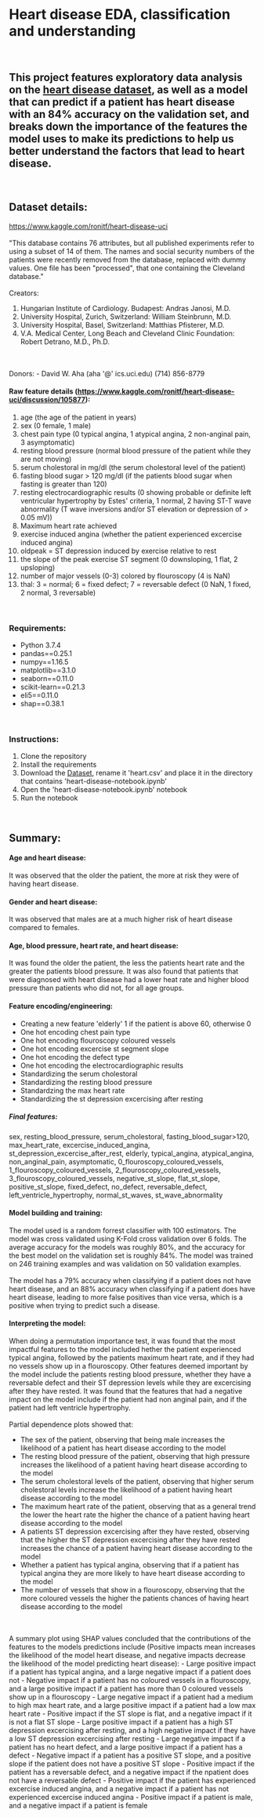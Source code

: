 # Heart disease EDA, classification and understanding

<br />

## This project features exploratory data analysis on the [heart disease dataset](https://www.kaggle.com/ronitf/heart-disease-uci), as well as a model that can predict if a patient has heart disease with an 84% accuracy on the validation set, and breaks down the importance of the features the model uses to make its predictions to help us better understand the factors that lead to heart disease.

<br />

## Dataset details:

https://www.kaggle.com/ronitf/heart-disease-uci
<br />
<br />
"This database contains 76 attributes, but all published experiments refer to using a subset of 14 of them. The names and social security numbers of the patients were recently removed from the database, replaced with dummy values. One file has been "processed", that one containing the Cleveland database."
<br />
<br />
Creators:
 1. Hungarian Institute of Cardiology. Budapest: Andras Janosi, M.D.
 2. University Hospital, Zurich, Switzerland: William Steinbrunn, M.D.
 3. University Hospital, Basel, Switzerland: Matthias Pfisterer, M.D.
 4. V.A. Medical Center, Long Beach and Cleveland Clinic Foundation: Robert Detrano, M.D., Ph.D.
<br />
<br />
Donors:
 - David W. Aha (aha '@' ics.uci.edu) (714) 856-8779

#### Raw feature details (https://www.kaggle.com/ronitf/heart-disease-uci/discussion/105877):
 1. age (the age of the patient in years)
 2. sex (0 female, 1 male)
 3. chest pain type (0 typical angina, 1 atypical angina, 2 non-anginal pain, 3 asymptomatic)
 4. resting blood pressure (normal blood pressure of the patient while they are not moving)
 5. serum cholestoral in mg/dl (the serum cholestoral level of the patient)
 6. fasting blood sugar > 120 mg/dl (if the patients blood sugar when fasting is greater than 120)
 7. resting electrocardiographic results (0 showing probable or definite left ventricular hypertrophy by Estes' criteria, 1 normal, 2 having ST-T wave abnormality (T wave inversions and/or ST elevation or depression of > 0.05 mV))
 8. Maximum heart rate achieved
 9. exercise induced angina (whether the patient experienced excercise induced angina)
 10. oldpeak = ST depression induced by exercise relative to rest
 11. the slope of the peak exercise ST segment (0 downsloping, 1 flat, 2 upsloping)
 12. number of major vessels (0-3) colored by flouroscopy (4 is NaN)
 13. thal: 3 = normal; 6 = fixed defect; 7 = reversable defect (0 NaN, 1 fixed, 2 normal, 3 reversable)

<br />

### Requirements:
 - Python 3.7.4
 - pandas==0.25.1
 - numpy==1.16.5
 - matplotlib==3.1.0
 - seaborn==0.11.0
 - scikit-learn==0.21.3
 - eli5==0.11.0
 - shap==0.38.1

<br />

### Instructions:
 1. Clone the repository
 2. Install the requirements
 3. Download the [Dataset](https://www.kaggle.com/ronitf/heart-disease-uci), rename it 'heart.csv' and place it in the directory that contains 'heart-disease-notebook.ipynb'
 4. Open the 'heart-disease-notebook.ipynb' notebook
 5. Run the notebook

<br />

## Summary:
#### Age and heart disease:
It was observed that the older the patient, the more at risk they were of having heart disease.

#### Gender and heart disease:
It was observed that males are at a much higher risk of heart disease compared to females.

#### Age, blood pressure, heart rate, and heart disease:
It was found the older the patient, the less the patients heart rate and the greater the patients blood pressure. It was also found that patients that were diagnosed with heart disease had a lower heat rate and higher blood pressure than patients who did not, for all age groups.

#### Feature encoding/engineering:
 - Creating a new feature 'elderly' 1 if the patient is above 60, otherwise 0
 - One hot encoding chest pain type
 - One hot encoding flouroscopy coloured vessels
 - One hot encoding excercise st segment slope
 - One hot encoding the defect type
 - One hot encoding the electrocardiographic results
 - Standardizing the serum cholestoral
 - Standardizing the resting blood pressure
 - Standardzing the max heart rate
 - Standardizing the st depression excercising after resting

##### Final features:
sex, resting_blood_pressure, serum_cholestoral, fasting_blood_sugar>120, max_heart_rate,
excercise_induced_angina, st_depression_excercise_after_rest, elderly, typical_angina, atypical_angina, non_anginal_pain, asymptomatic,
0_flouroscopy_coloured_vessels, 1_flouroscopy_coloured_vessels, 2_flouroscopy_coloured_vessels, 3_flouroscopy_coloured_vessels,
negative_st_slope, flat_st_slope, positive_st_slope, fixed_defect, no_defect, reversable_defect, left_ventricle_hypertrophy,
normal_st_waves, st_wave_abnormality

#### Model building and training:
The model used is a random forrest classifier with 100 estimators. The model was cross validated using K-Fold cross validation over 6 folds. The average accuracy for the models was roughly 80%, and the accuracy for the best model on the validation set is roughly 84%. The model was trained on 246 training examples and was validation on 50 validation examples.
<br />
<br />
The model has a 79% accuracy when classifying if a patient does not have heart disease, and an 88% accuracy when classifying if a patient does have heart disease, leading to more false positives than vice versa, which is a positive when trying to predict such a disease.

#### Interpreting the model:
When doing a permutation importance test, it was found that the most impactful features to the model included hether the patient experienced typical angina, followed by the patients maximum heart rate, and if they had no vessels show up in a flouroscopy. Other features deemed important by the model include the patients resting blood pressure, whether they have a reversable defect and their ST depression levels while they are excercising after they have rested. It was found that the features that had a negative impact on the model include if the patient had non anginal pain, and if the patient had left ventricle hypertrophy. 
<br />
<br />
Partial dependence plots showed that:
 - The sex of the patient, observing that being male increases the likelihood of a patient has heart disease according to the model
 - The resting blood pressure of the patient, observing that high pressure increases the likelihood of a patient having heart disease according to the model
 - The serum cholestoral levels of the patient, observing that higher serum cholestoral levels increase the likelihood of a patient having heart disease according to the model
 - The maximum heart rate of the patient, observing that as a general trend the lower the heart rate the higher the chance of a patient having heart disease according to the model
 - A patients ST depression excercising after they have rested, observing that the higher the ST depression excercising after they have rested increases the chance of a patient having heart disease according to the model
 - Whether a patient has typical angina, observing that if a patient has typical angina they are more likely to have heart disease according to the model
 - The number of vessels that show in a flouroscopy, observing that the more coloured vessels the higher the patients chances of having heart disease according to the model
<br />
<br />
A summary plot using SHAP values concluded that the contributions of the features to the models predictions include (Positive impacts mean increases the likelihood of the model heart disease, and negative impacts decrease the likelihood of the model predicting heart disease):
 - Large positive impact if a patient has typical angina, and a large negative impact if a patient does not
 - Negative impact if a patient has no coloured vessels in a flouroscopy, and a large positive impact if a patient has more than 0 coloured vessels show up in a flouroscopy
 - Large negative impact if a patient had a medium to high max heart rate, and a large positive impact if a patient had a low max heart rate
 - Positive impact if the ST slope is flat, and a negative impact if it is not a flat ST slope
 - Large positive impact if a patient has a high ST depression excercising after resting, and a high negative impact if they have a low ST depression excercising after resting
 - Large negative impact if a patient has no heart defect, and a large positive impact if a patient has a defect
 - Negative impact if a patient has a positive ST slope, and a positive slope if the patient does not have a positive ST slope
 - Positive impact if the patient has a reversable defect, and a negative impact if the npatient does not have a reversable defect
 - Positive impact if the patient has experienced excercise induced angina, and a negative impact if a patient has not experienced excercise induced angina
 - Positive impact if a patient is male, and a negative impact if a patient is female